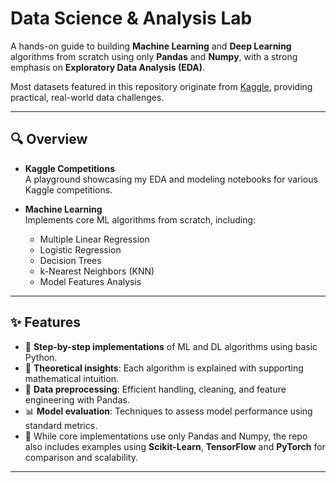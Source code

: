 # Data Science & Analysis Lab

A hands-on guide to building **Machine Learning** and **Deep Learning** algorithms from scratch using only **Pandas** and **Numpy**, with a strong emphasis on **Exploratory Data Analysis (EDA)**.

Most datasets featured in this repository originate from [Kaggle](https://www.kaggle.com/), providing practical, real-world data challenges.


---

## 🔍 Overview

- **Kaggle Competitions**  
  A playground showcasing my EDA and modeling notebooks for various Kaggle competitions.

- **Machine Learning**  
  Implements core ML algorithms from scratch, including:
  - Multiple Linear Regression  
  - Logistic Regression  
  - Decision Trees  
  - k-Nearest Neighbors (KNN)  
  - Model Features Analysis

---

## ✨ Features

- 📌 **Step-by-step implementations** of ML and DL algorithms using basic Python.
- 🧠 **Theoretical insights**: Each algorithm is explained with supporting mathematical intuition.
- 🧹 **Data preprocessing**: Efficient handling, cleaning, and feature engineering with Pandas.
- 📊 **Model evaluation**: Techniques to assess model performance using standard metrics.
- 🧪 While core implementations use only Pandas and Numpy, the repo also includes examples using **Scikit-Learn**, **TensorFlow** and **PyTorch** for comparison and scalability.


---
